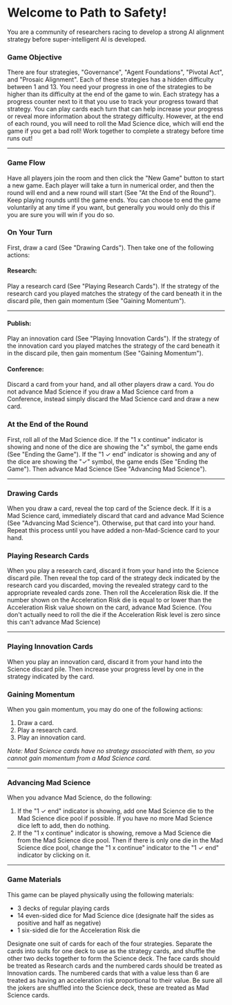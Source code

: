 # Welcome to Path to Safety!

You are a community of researchers racing to develop a strong AI alignment strategy before super-intelligent AI is developed.

### Game Objective

There are four strategies, "Governance", "Agent Foundations", "Pivotal Act", and "Prosaic Alignment". Each of these strategies has a hidden
difficulty between 1 and 13. You need your progress in one of the strategies to be higher than its difficulty at the end of the game to win.
Each strategy has a progress counter next to it that you use to track your progress toward that strategy. You can play cards each turn that
can help increase your progress or reveal more information about the strategy difficulty. However, at the end of each round, you will need
to roll the Mad Science dice, which will end the game if you get a bad roll! Work together to complete a strategy before time runs out!

---

### Game Flow

Have all players join the room and then click the "New Game" button to start a new game. Each player will take a turn in numerical order,
and then the round will end and a new round will start (See "At the End of the Round"). Keep playing rounds until the game ends. You can
choose to end the game voluntarily at any time if you want, but generally you would only do this if you are sure you will win if you do so.

### On Your Turn

First, draw a card (See "Drawing Cards"). Then take one of the following actions:

#### Research:

Play a research card (See "Playing Research Cards"). If the strategy of the research card you played matches the strategy of the card
beneath it in the discard pile, then gain momentum (See "Gaining Momentum").

---

#### Publish:

Play an innovation card (See "Playing Innovation Cards"). If the strategy of the innovation card you played matches the strategy of the card
beneath it in the discard pile, then gain momentum (See "Gaining Momentum").

#### Conference:

Discard a card from your hand, and all other players draw a card. You do not advance Mad Science if you draw a Mad Science card from a
Conference, instead simply discard the Mad Science card and draw a new card.

### At the End of the Round

First, roll all of the Mad Science dice. If the "1 x continue" indicator is showing and none of the dice are showing the "x" symbol, the
game ends (See "Ending the Game"). If the "1 ✓ end" indicator is showing and any of the dice are showing the "✓" symbol, the game ends (See
"Ending the Game"). Then advance Mad Science (See "Advancing Mad Science").

---

### Drawing Cards

When you draw a card, reveal the top card of the Science deck. If it is a Mad Science card, immediately discard that card and advance Mad
Science (See "Advancing Mad Science"). Otherwise, put that card into your hand. Repeat this process until you have added a non-Mad-Science
card to your hand.

### Playing Research Cards

When you play a research card, discard it from your hand into the Science discard pile. Then reveal the top card of the strategy deck
indicated by the research card you discarded, moving the revealed strategy card to the appropriate revealed cards zone. Then roll the
Acceleration Risk die. If the number shown on the Acceleration Risk die is equal to or lower than the Acceleration Risk value shown on the
card, advance Mad Science. (You don't actually need to roll the die if the Acceleration Risk level is zero since this can't advance Mad
Science)

---

### Playing Innovation Cards

When you play an innovation card, discard it from your hand into the Science discard pile. Then increase your progress level by one in the
strategy indicated by the card.

### Gaining Momentum

When you gain momentum, you may do one of the following actions:

1. Draw a card.
2. Play a research card.
3. Play an innovation card.

_Note: Mad Science cards have no strategy associated with them, so you cannot gain momentum from a Mad Science card._

---

### Advancing Mad Science

When you advance Mad Science, do the following:

1. If the "1 ✓ end" indicator is showing, add one Mad Science die to the Mad Science dice pool if possible. If you have no more Mad Science
   dice left to add, then do nothing.
2. If the "1 x continue" indicator is showing, remove a Mad Science die from the Mad Science dice pool. Then if there is only one die in the
   Mad Science dice pool, change the "1 x continue" indicator to the "1 ✓ end" indicator by clicking on it.

---

### Game Materials

This game can be played physically using the following materials:

- 3 decks of regular playing cards
- 14 even-sided dice for Mad Science dice (designate half the sides as positive and half as negative)
- 1 six-sided die for the Acceleration Risk die

Designate one suit of cards for each of the four strategies. Separate the cards into suits for one deck to use as the strategy cards, and
shuffle the other two decks together to form the Science deck. The face cards should be treated as Research cards and the numbered cards
should be treated as Innovation cards. The numbered cards that with a value less than 6 are treated as having an acceleration risk
proportional to their value. Be sure all the jokers are shuffled into the Science deck, these are treated as Mad Science cards.
